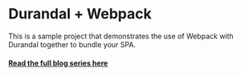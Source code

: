 # Durandal + Webpack

This is a sample project that demonstrates the use of Webpack with Durandal together to bundle your SPA.

#### [Read the full blog series here](http://blog.craigsworks.com/durandal-and-webpack-introduction)

